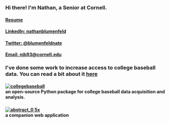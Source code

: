### Hi there! I'm Nathan, a Senior at Cornell. 
#### [Resume](https://github.com/nathanblumenfeld/nathanblumenfeld/files/9948060/blumenfeld_resume_current.pdf)
#### [LinkedIn: nathanblumenfeld](https://www.linkedin.com/in/nathanblumenfeld/)
#### [Twitter: @blumenfeldnate](https://twitter.com/blumenfeldnate)
#### [Email: njb93@cornell.edu](mailto:njb93@cornell.edu)

### I've done some work to increase access to college baseball data. You can read a bit about it [here](https://github.com/nathanblumenfeld/nathanblumenfeld/files/9948073/CMSAC_Poster.1.pdf)
#### [![collegebaseball](https://user-images.githubusercontent.com/33358095/200225300-21eb553b-25ee-4821-a2fb-2f6410b2d40a.png)](https://github.com/nathanblumenfeld/collegebaseball) <br> an open-source Python package for college baseball data acquisition and analysis.
###
#### [![abstract_0 5x](https://user-images.githubusercontent.com/33358095/160667201-a78021e3-8fa1-4149-b634-e543017f772f.png)](https://collegebaseballabstract.com/) <br> a companion web application
